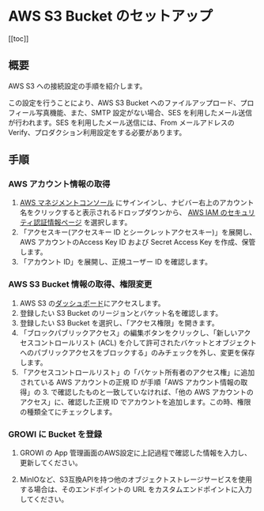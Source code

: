 # AWS S3 Bucket のセットアップ

[[toc]]

## 概要

AWS S3 への接続設定の手順を紹介します。

この設定を行うことにより、AWS S3 Bucket へのファイルアップロード、プロフィール写真機能、また、SMTP 設定がない場合、SES を利用したメール送信が行われます。SES を利用したメール送信には、From メールアドレスの Verify、プロダクション利用設定をする必要があります。

## 手順

### AWS アカウント情報の取得

1. [AWS マネジメントコンソール](https://aws.amazon.com/jp/console/) にサインインし、ナビバー右上のアカウント名をクリックすると表示されるドロップダウンから、 [AWS IAM のセキュリティ認証情報ページ](https://console.aws.amazon.com/iam/home?#/security_credentials) を選択します。
2. 「アクセスキー(アクセスキー ID とシークレットアクセスキー)」を展開し、AWS アカウントのAccess Key ID および Secret Access Key を作成、保管します。
3. 「アカウント ID」を展開し、正規ユーザー ID を確認します。

### AWS S3 Bucket 情報の取得、権限変更

1. AWS S3 の[ダッシュボード](https://s3.console.aws.amazon.com/s3)にアクセスします。
2. 登録したい S3 Bucket のリージョンとバケット名を確認します。
3. 登録したい S3 Bucket を選択し、「アクセス権限」を開きます。
4. 「ブロックパブリックアクセス」の編集ボタンをクリックし、「新しいアクセスコントロールリスト (ACL) を介して許可されたバケットとオブジェクトへのパブリックアクセスをブロックする」のみチェックを外し、変更を保存します。
5. 「アクセスコントロールリスト」の「バケット所有者のアクセス権」に追加されている AWS アカウントの正規 ID が手順「AWS アカウント情報の取得」の 3. で確認したものと一致していなければ、「他の AWS アカウントのアクセス」に、確認した正規 ID でアカウントを追加します。この時、権限の種類全てにチェックします。

### GROWI に Bucket を登録
1. GROWI の App 管理画面のAWS設定に上記過程で確認した情報を入力し、更新してください。

2. MinIOなど、S3互換APIを持つ他のオブジェクトストレージサービスを使用する場合は、そのエンドポイントの URL をカスタムエンドポイントに入力してください。
